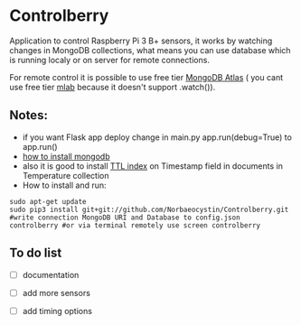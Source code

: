 # Controlberry
Application to control Raspberry Pi 3 B+ sensors,
it works by watching changes in MongoDB collections, what means you can use database which is running localy or on server for remote connections.
 
 For remote control it is possible to use free tier [MongoDB Atlas](https://www.mongodb.com/cloud/atlas) ( you cant use free tier [mlab](https://mlab.com/) because it doesn't support .watch()).
 
 ## Notes:
   * if you want Flask app deploy change in main.py app.run(debug=True) to app.run()
   * [how to install mongodb](https://docs.mongodb.com/manual/installation/)
   * also it is good to install [TTL index](https://docs.mongodb.com/manual/core/index-ttl/) on Timestamp field in documents in Temperature collection
   * How to install and run:
``` 
sudo apt-get update
sudo pip3 install git+git://github.com/Norbaeocystin/Controlberry.git
#write connection MongoDB URI and Database to config.json
controlberry #or via terminal remotely use screen controlberry
```
 
 ## To do list
 - [ ] documentation
 - [ ] add more sensors
 - [ ] add timing options

